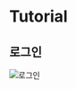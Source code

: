 # Tutorial

## 로그인
![로그인](https://user-images.githubusercontent.com/18027740/122664931-49bd7f80-d1df-11eb-8c44-1c1539a020d5.png)
